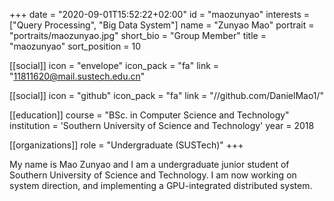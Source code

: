 +++ 
date = "2020-09-01T15:52:22+02:00" 
id = "maozunyao" 
interests = ["Query Processing", "Big Data System"] 
name = "Zunyao Mao" 
portrait = "portraits/maozunyao.jpg" 
short_bio = "Group Member" 
title = "maozunyao" 
sort_position = 10

[[social]] 
    icon = "envelope" 
    icon_pack = "fa" 
    link = "11811620@mail.sustech.edu.cn"

[[social]] 
    icon = "github" 
    icon_pack = "fa" 
    link = "//github.com/DanielMao1/"



[[education]] 
    course = "BSc. in Computer Science and Technology" 
    institution = 'Southern University of Science and Technology' 
    year = 2018

[[organizations]] 
 role = "Undergraduate (SUSTech)"
+++

My name is Mao Zunyao and I am a undergraduate junior student of Southern University of Science and Technology. I am now working on system direction, and implementing a GPU-integrated distributed system.